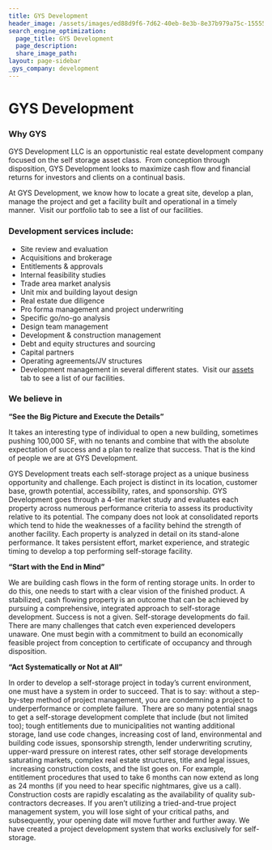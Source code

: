 ```yaml
---
title: GYS Development
header_image: /assets/images/ed88d9f6-7d62-40eb-8e3b-8e37b979a75c-1555555.JPG
search_engine_optimization:
  page_title: GYS Development
  page_description:
  share_image_path:
layout: page-sidebar
_gys_company: development
---
```


# GYS Development

### Why GYS

GYS Development LLC is an opportunistic real estate development company focused on the self storage asset class. &nbsp;From conception through disposition, GYS Development looks to maximize cash flow and financial returns for investors and clients on a continual basis. &nbsp;

At GYS Development, we know how to locate a great site, develop a plan, manage the project and get a facility built and operational in a timely manner.&nbsp; Visit our portfolio tab to see a list of our facilities.

### Development services include:

* Site review and evaluation
* Acquisitions and brokerage
* Entitlements & approvals
* Internal feasibility studies
* Trade area market analysis
* Unit mix and building layout design
* Real estate due diligence
* Pro forma management and project underwriting
* Specific go/no-go analysis
* Design team management
* Development & construction management
* Debt and equity structures and sourcing
* Capital partners
* Operating agreements/JV structures
* Development management in several different states. &nbsp;Visit our [assets](/development/assets/) tab to see a list of our facilities.

### We believe in

**“See the Big Picture and Execute the Details”**&nbsp;

It takes an interesting type of individual to open a new building, sometimes pushing 100,000 SF, with no tenants and combine that with the absolute expectation of success and a plan to realize that success. That is the kind of people we are at GYS Development. &nbsp;

GYS Development treats each self-storage project as a unique business opportunity and challenge. Each project is distinct in its location, customer base, growth potential, accessibility, rates, and sponsorship. GYS Development goes through a 4-tier market study and evaluates each property across numerous performance criteria to assess its productivity relative to its potential. The company does not look at consolidated reports which tend to hide the weaknesses of a facility behind the strength of another facility. Each property is analyzed in detail on its stand-alone performance. It takes persistent effort, market experience, and strategic timing to develop a top performing self-storage facility.

**“Start with the End in Mind”**

We are building cash flows in the form of renting storage units. In order to do this, one needs to start with a clear vision of the finished product. A stabilized, cash flowing property is an outcome that can be achieved by pursuing a comprehensive, integrated approach to self-storage development. Success is not a given. Self-storage developments do fail. There are many challenges that catch even experienced developers unaware. One must begin with a commitment to build an economically feasible project from conception to certificate of occupancy and through disposition.

**“Act Systematically or Not at All”**

In order to develop a self-storage project in today’s current environment, one must have a system in order to succeed. That is to say: without a step-by-step method of project management, you are condemning a project to underperformance or complete failure. &nbsp;There are so many potential snags to get a self-storage development complete that include (but not limited too); tough entitlements due to municipalities not wanting additional storage, land use code changes, increasing cost of land, environmental and building code issues, sponsorship strength, lender underwriting scrutiny, upper-ward pressure on interest rates, other self storage developments saturating markets, complex real estate structures, title and legal issues, &nbsp;increasing construction costs, and the list goes on. For example, entitlement procedures that used to take 6 months can now extend as long as 24 months (if you need to hear specific nightmares, give us a call). Construction costs are rapidly escalating as the availability of quality sub-contractors decreases. If you aren’t utilizing a tried-and-true project management system, you will lose sight of your critical paths, and subsequently, your opening date will move further and further away. We have created a project development system that works exclusively for self-storage.